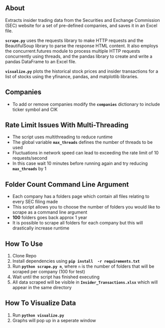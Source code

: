 ## About
Extracts insider trading data from the Securities and Exchange Commission (SEC) website for a set of pre-defined companies, and saves it in an Excel file.

**`scrape.py`** uses the requests library to make HTTP requests and the BeautifulSoup library to parse the response HTML content. It also employs the concurrent.futures module to process multiple HTTP requests concurrently using threads, and the pandas library to create and write a pandas DataFrame to an Excel file.

**`visualize.py`** plots the historical stock prices and insider transactions for a list of stocks using the yfinance, pandas, and matplotlib libraries. 

## Companies
- To add or remove companies modify the **`companies`** dictionary to include ticker symbol and CIK


## Rate Limit Issues With Multi-Threading 
- The script uses multithreading to reduce runtime
- The global variable **`max_threads`** defines the number of threads to be used
- Fluctuations in network speed can lead to exceeding the rate limit of 10 requests/second
- In this case wait 10 minutes before running again and try reducing **`max_threads`** by 1

## Folder Count Command Line Argument
- Each company has a folders page which contain all files relating to every SEC filing made
- This script allows you to choose the number of folders you would like to scrape as a command line argument
- **100** folders goes back approx 1 year
- It is possible to scrape all folders for each company but this will drastically increase runtime 

## How To Use 
1. Clone Repo
2. Install dependencies using **`pip install  -r requirements.txt`**
3. Run **`python scrape.py n`**, where `n` is the number of folders that will be scraped per company (100 for test)
4. Wait until the script has finished executing
5. All data scraped will be visible in **`Insider_Transactions.xlsx`** which will appear in the same directory

## How To Visualize Data
1. Run **`python visualize.py`** 
2. Graphs will pop up in a seperate window
